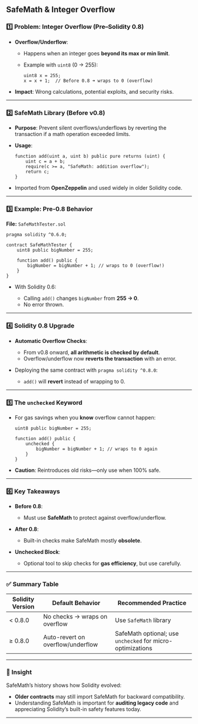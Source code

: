 

## **SafeMath & Integer Overflow**

### 1️⃣ Problem: Integer Overflow (Pre–Solidity 0.8)

* **Overflow/Underflow**:

  * Happens when an integer goes **beyond its max or min limit**.
  * Example with `uint8` (0 → 255):

    ```solidity
    uint8 x = 255;
    x = x + 1;  // Before 0.8 ➜ wraps to 0 (overflow)
    ```
* **Impact**: Wrong calculations, potential exploits, and security risks.

---

### 2️⃣ SafeMath Library (Before v0.8)

* **Purpose**: Prevent silent overflows/underflows by reverting the transaction if a math operation exceeded limits.
* **Usage**:

  ```solidity
  function add(uint a, uint b) public pure returns (uint) {
      uint c = a + b;
      require(c >= a, "SafeMath: addition overflow");
      return c;
  }
  ```
* Imported from **OpenZeppelin** and used widely in older Solidity code.

---

### 3️⃣ Example: Pre-0.8 Behavior

**File:** `SafeMathTester.sol`

```solidity
pragma solidity ^0.6.0;

contract SafeMathTester {
    uint8 public bigNumber = 255;

    function add() public {
        bigNumber = bigNumber + 1; // wraps to 0 (overflow!)
    }
}
```

* With Solidity 0.6:

  * Calling `add()` changes `bigNumber` from **255 → 0**.
  * No error thrown.

---

### 4️⃣ Solidity 0.8 Upgrade

* **Automatic Overflow Checks**:

  * From v0.8 onward, **all arithmetic is checked by default**.
  * Overflow/underflow now **reverts the transaction** with an error.
* Deploying the same contract with `pragma solidity ^0.8.0`:

  * `add()` will **revert** instead of wrapping to 0.

---

### 5️⃣ The `unchecked` Keyword

* For gas savings when you **know** overflow cannot happen:

  ```solidity
  uint8 public bigNumber = 255;

  function add() public {
      unchecked {
          bigNumber = bigNumber + 1; // wraps to 0 again
      }
  }
  ```
* **Caution**: Reintroduces old risks—only use when 100% safe.

---

### 6️⃣ Key Takeaways

* **Before 0.8**:

  * Must use **SafeMath** to protect against overflow/underflow.
* **After 0.8**:

  * Built-in checks make SafeMath mostly **obsolete**.
* **Unchecked Block**:

  * Optional tool to skip checks for **gas efficiency**, but use carefully.

---

### ✅ Summary Table

| Solidity Version | Default Behavior                  | Recommended Practice                                       |
| ---------------- | --------------------------------- | ---------------------------------------------------------- |
| < 0.8.0          | No checks → wraps on overflow     | Use `SafeMath` library                                     |
| ≥ 0.8.0          | Auto-revert on overflow/underflow | SafeMath optional; use `unchecked` for micro-optimizations |

---

### 🔑 Insight

SafeMath’s history shows how Solidity evolved:

* **Older contracts** may still import SafeMath for backward compatibility.
* Understanding SafeMath is important for **auditing legacy code** and appreciating Solidity’s built-in safety features today.

---
